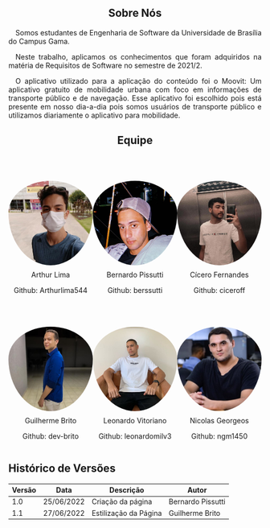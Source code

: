 <style>
    .equipe {
  display: flex;
  flex-direction: column;
}
.foto_membro {
    border-radius: 50%;
  width: 300px;
  padding: 50px 50px 10px 50px;
  transition: 0.25s;
}
.foto_membro_3 {
  display: flex;
  justify-content: center;
}

.foto_texto {
  display: flex;
  justify-content: center;
  flex-direction: column;
}

</style>
<section>
<h1 style="text-align: center">Sobre Nós</h1>
    <p style="text-align: justify">&emsp;Somos estudantes de Engenharia de Software da Universidade de Brasília do Campus Gama.</p>
    <p style="text-align: justify">&emsp;Neste trabalho, aplicamos os conhecimentos que foram adquiridos na matéria de Requisitos de Software no semestre de 2021/2.</p>
    <p style="text-align: justify">
    &emsp;O aplicativo utilizado para a aplicação do conteúdo foi o Moovit: Um aplicativo gratuito de mobilidade urbana com foco em informações de transporte público e de navegação. Esse aplicativo foi escolhido pois está presente em nosso dia-a-dia pois somos usuários de transporte público e utilizamos diariamente o aplicativo para mobilidade.
    </p>
</section>
<section>
    <h1 style="text-align: center">Equipe</h1>
    <div class="equipe">
      <div class="foto_membro_3">
        <div class="foto_texto">
          <div style="display:flex;justify-content: center">
            <img class="foto_membro" src="_media/arthur.jpg">
          </div>
          <p style="text-align:center; margin:0">Arthur Lima</p>
          <p style="text-align:center">Github: Arthurlima544</p>
        </div>
        <div class="foto_texto">
          <div style="display:flex;justify-content: center">
            <img class="foto_membro" src="_media/bernardo.jpg">
          </div>
          <p style="text-align:center;margin:0">Bernardo Pissutti</p>
          <p style="text-align:center">Github: berssutti</p>
        </div>
    <div class="foto_texto">
          <div style="display:flex;justify-content: center">
            <img class="foto_membro" src="_media/cicero.jpg">
          </div>
          <p style="text-align:center;margin:0"">Cícero Fernandes</p>
          <p style="text-align:center">Github: ciceroff</p>
        </div>
      </div>
      <div class="foto_membro_3">
        <div class="foto_texto">
          <div style="display:flex;justify-content: center">
            <img class="foto_membro" src="_media/guilherme.jpg">
          </div>
          <p style="text-align:center;margin:0"">Guilherme Brito</p>
          <p style="text-align:center">Github: dev-brito</p>
        </div>
    <div class="foto_texto">
          <div style="display:flex;justify-content: center">
            <img class="foto_membro" src="_media/leonardo.jpg">
          </div>
          <p style="text-align:center;margin:0"">Leonardo Vitoriano</p>
        <p style="text-align:center">Github: leonardomilv3</p>
        </div>
        <div class="foto_texto">
          <div style="display:flex;justify-content: center">
            <img class="foto_membro" src="_media/nicolas.jpg">
          </div>
          <p style="text-align:center;margin:0"">Nicolas Georgeos</p>
          <p style="text-align:center">Github: ngm1450</p>
        </div>
      </div>
    </div>
</section>

## Histórico de Versões

| Versão | Data       | Descrição         | Autor             |
|--------|------------|-------------------|-------------------|
| 1.0    | 25/06/2022 | Criação da página | Bernardo Pissutti |
| 1.1    | 27/06/2022 | Estilização da Página | Guilherme Brito |


